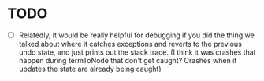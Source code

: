 # TODO

- [ ] Relatedly, it would be really helpful for debugging if you did the thing
  we talked about where it catches exceptions and reverts to the previous undo
  state, and just prints out the stack trace. (I think it was crashes that
  happen during termToNode that don't get caught? Crashes when it updates the
  state are already being caught)
